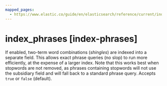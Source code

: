 ```yaml
---
mapped_pages:
  - https://www.elastic.co/guide/en/elasticsearch/reference/current/index-phrases.html
---
```


# index_phrases [index-phrases]

If enabled, two-term word combinations (*shingles*) are indexed into a separate field. This allows exact phrase queries (no slop) to run more efficiently, at the expense of a larger index. Note that this works best when stopwords are not removed, as phrases containing stopwords will not use the subsidiary field and will fall back to a standard phrase query. Accepts `true` or `false` (default).

